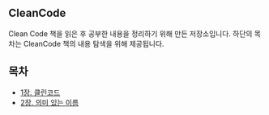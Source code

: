 ## CleanCode

Clean Code 책을 읽은 후 공부한 내용을 정리하기 위해 만든 저장소입니다.
하단의 목차는 CleanCode 책의 내용 탐색을 위해 제공됩니다.

## 목차
* [1장. 클린코드](https://github.com/codesche/CleanCode/blob/main/chap01-%ED%81%B4%EB%A6%B0%EC%BD%94%EB%93%9C.md)
* [2장. 의미 있는 이름](https://github.com/codesche/CleanCode/blob/main/chap02-%EC%9D%98%EB%AF%B8%20%EC%9E%88%EB%8A%94%20%EC%9D%B4%EB%A6%84.md)

